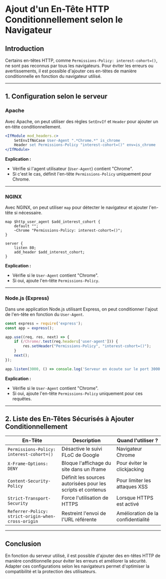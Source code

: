 # Ajout d'un En-Tête HTTP Conditionnellement selon le Navigateur

## Introduction
Certains en-têtes HTTP, comme `Permissions-Policy: interest-cohort=()`, ne sont pas reconnus par tous les navigateurs. Pour éviter les erreurs ou avertissements, il est possible d'ajouter ces en-têtes de manière conditionnelle en fonction du navigateur utilisé.

---

## 1. Configuration selon le serveur

### Apache
Avec Apache, on peut utiliser des règles `SetEnvIf` et `Header` pour ajouter un en-tête conditionnellement.

```apache
<IfModule mod_headers.c>
    SetEnvIfNoCase User-Agent ".*Chrome.*" is_chrome
    Header set Permissions-Policy "interest-cohort=()" env=is_chrome
</IfModule>
```

**Explication :**
- Vérifie si l'agent utilisateur (`User-Agent`) contient "Chrome".
- Si c'est le cas, définit l'en-tête `Permissions-Policy` uniquement pour Chrome.

---

### NGINX
Avec NGINX, on peut utiliser `map` pour détecter le navigateur et ajouter l'en-tête si nécessaire.

```nginx
map $http_user_agent $add_interest_cohort {
    default "";
    ~Chrome "Permissions-Policy: interest-cohort=()";
}

server {
    listen 80;
    add_header $add_interest_cohort;
}
```

**Explication :**
- Vérifie si le `User-Agent` contient "Chrome".
- Si oui, ajoute l'en-tête `Permissions-Policy`.

---

### Node.js (Express)
Dans une application Node.js utilisant Express, on peut conditionner l'ajout de l'en-tête en fonction du `User-Agent`.

```javascript
const express = require('express');
const app = express();

app.use((req, res, next) => {
    if (/Chrome/.test(req.headers['user-agent'])) {
        res.setHeader("Permissions-Policy", "interest-cohort=()");
    }
    next();
});

app.listen(3000, () => console.log('Serveur en écoute sur le port 3000'));
```

**Explication :**
- Vérifie si le `User-Agent` contient "Chrome".
- Si oui, ajoute l'en-tête `Permissions-Policy` uniquement pour ces requêtes.

---

## 2. Liste des En-Têtes Sécurisés à Ajouter Conditionnellement

| En-Tête | Description | Quand l'utiliser ? |
|---------|------------|---------------------|
| `Permissions-Policy: interest-cohort=()` | Désactive le suivi FLoC de Google | Navigateur Chrome |
| `X-Frame-Options: DENY` | Bloque l'affichage du site dans un iframe | Pour éviter le clickjacking |
| `Content-Security-Policy` | Définit les sources autorisées pour les scripts et contenus | Pour limiter les attaques XSS |
| `Strict-Transport-Security` | Force l'utilisation de HTTPS | Lorsque HTTPS est activé |
| `Referrer-Policy: strict-origin-when-cross-origin` | Restreint l'envoi de l'URL référente | Amélioration de la confidentialité |

---

## Conclusion
En fonction du serveur utilisé, il est possible d'ajouter des en-têtes HTTP de manière conditionnelle pour éviter les erreurs et améliorer la sécurité. Adapter ces configurations selon les navigateurs permet d'optimiser la compatibilité et la protection des utilisateurs.
